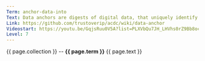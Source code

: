 ```yaml
---
Term: anchor-data-into
Text: Data anchors are digests of digital data, that uniquely identify this data
Link: https://github.com/trustoverip/acdc/wiki/data-anchor
Videostart: https://youtu.be/GqjsRuu0V5A?list=PLXVbQu7JH_LHVhs0rZ9Bb8ocyKlPljkaG&t=17m14s
Level: 7
---
```


{{ page.collection }} -- **{{ page.term }}**
   {{ page.text }} 
